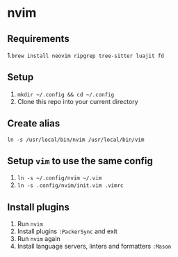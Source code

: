 # nvim

## Requirements
1.`brew install neovim ripgrep tree-sitter luajit fd`

## Setup
1. `mkdir ~/.config && cd ~/.config`
2. Clone this repo into your current directory

## Create alias
`ln -s /usr/local/bin/nvim /usr/local/bin/vim`

## Setup `vim` to use the same config
1. `ln -s ~/.config/nvim ~/.vim`
2. `ln -s .config/nvim/init.vim .vimrc`

## Install plugins
1. Run `nvim`
2. Install plugins `:PackerSync` and exit
3. Run `nvim` again
4. Install language servers, linters and formatters `:Mason`
